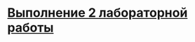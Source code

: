 # [Выполнение 2 лабораторной работы](https://drive.google.com/file/d/1iH8UkRlEQMjSfJqKqZx84c4-fVLgzqez/view?usp=sharing)
